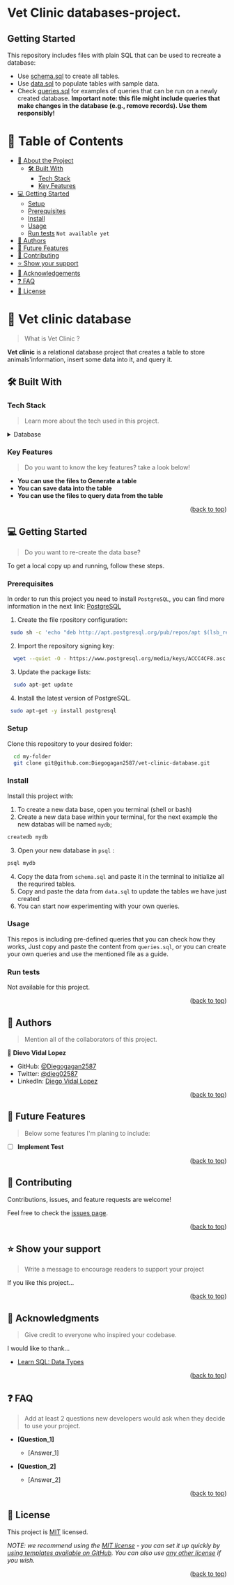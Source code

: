 # Vet Clinic databases-project.

## Getting Started

This repository includes files with plain SQL that can be used to recreate a database:

- Use [schema.sql](./schema.sql) to create all tables.
- Use [data.sql](./data.sql) to populate tables with sample data.
- Check [queries.sql](./queries.sql) for examples of queries that can be run on a newly created database. **Important note: this file might include queries that make changes in the database (e.g., remove records). Use them responsibly!**

<a name="readme-top"></a>

<!--
HOW TO USE:
This is an example of how you may give instructions on setting up your project locally.

Modify this file to match your project and remove sections that don't apply.

REQUIRED SECTIONS:
- Table of Contents
- About the Project
  - Built With
  - Live Demo
- Getting Started
- Authors
- Future Features
- Contributing
- Show your support
- Acknowledgements
- License

After you're finished please remove all the comments and instructions!
-->


<!-- TABLE OF CONTENTS -->

# 📗 Table of Contents

- [📖 About the Project](#about-project)
  - [🛠 Built With](#built-with)
    - [Tech Stack](#tech-stack)
    - [Key Features](#key-features)
- [💻 Getting Started](#getting-started)
  - [Setup](#setup)
  - [Prerequisites](#prerequisites)
  - [Install](#install)
  - [Usage](#usage)
  - [Run tests](#run-tests) `Not available yet`
- [👥 Authors](#authors)
- [🔭 Future Features](#future-features)
- [🤝 Contributing](#contributing)
- [⭐️ Show your support](#support)
- [🙏 Acknowledgements](#acknowledgements)
- [❓ FAQ](#faq)
- [📝 License](#license)

<!-- PROJECT DESCRIPTION -->

# 📖 Vet clinic database <a name="about-project"></a>

> What is Vet Clinic ? 

**Vet clinic** is a relational database project that creates a table to store animals'information, insert some data into it, and query it.

## 🛠 Built With <a name="built-with"></a>

### Tech Stack <a name="tech-stack"></a>

> Learn more about the tech used in this project.

<details>
<summary>Database</summary>
  <ul>
    <li><a href="https://www.postgresql.org/">PostgreSQL</a></li>
  </ul>
</details>

<!-- Features -->

### Key Features <a name="key-features"></a>

> Do you want to know the key features? take a look below!

- **You can use the files to Generate a table**
- **You can save data into the table**
- **You can use the files to query data from the table**

<p align="right">(<a href="#readme-top">back to top</a>)</p>


<!-- GETTING STARTED -->

## 💻 Getting Started <a name="getting-started"></a>

> Do you want to re-create the data base?

To get a local copy up and running, follow these steps.

### Prerequisites

In order to run this project you need to install `PostgreSQL`, you can find more information in the next link: [PostgreSQL](https://www.postgresql.org/download/linux/ubuntu/)

 1. Create the file rpository configuration:
```sh
 sudo sh -c 'echo "deb http://apt.postgresql.org/pub/repos/apt $(lsb_release -cs)-pgdg main" > /etc/apt/sources.list.d/pgdg.list'
```
 2. Import the repository signing key:
 ```sh
   wget --quiet -O - https://www.postgresql.org/media/keys/ACCC4CF8.asc | sudo apt-key add -
 ```

 3. Update the package lists:
 ```sh
   sudo apt-get update
 ```
 4. Install the latest version of PostgreSQL.
 ```sh
  sudo apt-get -y install postgresql
 ```




### Setup

Clone this repository to your desired folder:

```sh
  cd my-folder
  git clone git@github.com:Diegogagan2587/vet-clinic-database.git
```


### Install

Install this project with:

1. To create a new data base, open you terminal (shell or bash)
2. Create a new data base within your terminal, for the next example the new databas will be named `mydb`;
```sh
createdb mydb
```
3. Open your new database in  `psql` :
```sh
psql mydb

```
4. Copy the data from `schema.sql` and paste it in the terminal to initialize all the requrired tables.
5. Copy and paste the data from `data.sql` to update the tables we have just created
6. You can start now experimenting with your own queries.

### Usage

This repos is including pre-defined queries that you can check how they works, 
Just copy and paste the content from `queries.sql`, or you can create your own queries and 
use the mentioned file as a guide.

### Run tests

Not available for this project.


<p align="right">(<a href="#readme-top">back to top</a>)</p>

<!-- AUTHORS -->

## 👥 Authors <a name="authors"></a>

> Mention all of the collaborators of this project.

👤 **Dievo Vidal Lopez**

- GitHub: [@Diegogagan2587](https://github.com/Diegogagan2587)
- Twitter: [@dieg02587](https://twitter.com/dieg02587)
- LinkedIn: [Diego Vidal Lopez](https://www.linkedin.com/in/diego-vidal-lopez)

<p align="right">(<a href="#readme-top">back to top</a>)</p>

<!-- FUTURE FEATURES -->

## 🔭 Future Features <a name="future-features"></a>

> Below some features I'm planing to include:

- [ ] **Implement Test**

<p align="right">(<a href="#readme-top">back to top</a>)</p>

<!-- CONTRIBUTING -->

## 🤝 Contributing <a name="contributing"></a>

Contributions, issues, and feature requests are welcome!

Feel free to check the [issues page](../../issues/).

<p align="right">(<a href="#readme-top">back to top</a>)</p>

<!-- SUPPORT -->

## ⭐️ Show your support <a name="support"></a>

> Write a message to encourage readers to support your project

If you like this project...

<p align="right">(<a href="#readme-top">back to top</a>)</p>

<!-- ACKNOWLEDGEMENTS -->

## 🙏 Acknowledgments <a name="acknowledgements"></a>

> Give credit to everyone who inspired your codebase.

I would like to thank... 

- [Learn SQL: Data Types ](https://learnsql.com/blog/postgresql-data-types/#:~:text=The%20DECIMAL%20and%20NUMERIC%20data,types%20can%20store%20rational%20numbers.)

<p align="right">(<a href="#readme-top">back to top</a>)</p>

<!-- FAQ (optional) -->

## ❓ FAQ <a name="faq"></a>

> Add at least 2 questions new developers would ask when they decide to use your project.

- **[Question_1]**

  - [Answer_1]

- **[Question_2]**

  - [Answer_2]

<p align="right">(<a href="#readme-top">back to top</a>)</p>

<!-- LICENSE -->

## 📝 License <a name="license"></a>

This project is [MIT](./LICENSE) licensed.

_NOTE: we recommend using the [MIT license](https://choosealicense.com/licenses/mit/) - you can set it up quickly by [using templates available on GitHub](https://docs.github.com/en/communities/setting-up-your-project-for-healthy-contributions/adding-a-license-to-a-repository). You can also use [any other license](https://choosealicense.com/licenses/) if you wish._

<p align="right">(<a href="#readme-top">back to top</a>)</p>
